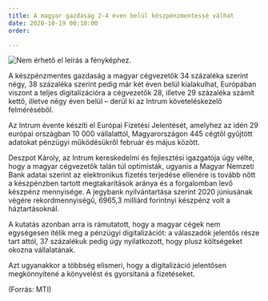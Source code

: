 ```yaml
---
title: A magyar gazdaság 2-4 éven belül készpénzmentessé válhat
date: 2020-10-19 00:10:00
order: 

---
```

![Nem érhető el leírás a fényképhez.](https://scontent-vie1-1.xx.fbcdn.net/v/t1.0-9/123543612_1079361279163376_8521175568937547449_o.jpg?_nc_cat=106&ccb=2&_nc_sid=730e14&_nc_ohc=t1Dt3JObGH4AX_iSYWX&_nc_ht=scontent-vie1-1.xx&oh=bf2acb46835391d854c7475b83a3aa34&oe=60214E49)

A készpénzmentes gazdaság a magyar cégvezetők 34 százaléka szerint négy, 38 százaléka szerint pedig már két éven belül kialakulhat, Európában viszont a teljes digitalizációra a cégvezetők 28, illetve 29 százaléka számít kettő, illetve négy éven belül – derül ki az Intrum követeléskezelő felméréséből.

Az Intrum évente készíti el Európai Fizetési Jelentését, amelyhez az idén 29 európai országban 10 000 vállalattól, Magyarországon 445 cégtől gyűjtött adatokat pénzügyi működésükről február és május között.

Deszpot Károly, az Intrum kereskedelmi és fejlesztési igazgatója úgy vélte, hogy a magyar cégvezetők talán túl optimisták, ugyanis a Magyar Nemzeti Bank adatai szerint az elektronikus fizetés terjedése ellenére is tovább nőtt a készpénzben tartott megtakarítások aránya és a forgalomban levő készpénz mennyisége. A jegybank nyilvántartása szerint 2020 júniusának végére rekordmennyiségű, 6965,3 milliárd forintnyi készpénz volt a háztartásoknál.

A kutatás azonban arra is rámutatott, hogy a magyar cégek nem egységesen ítélik meg a pénzügyi digitalizációt: a válaszadók jelentős része tart attól, 37 százalékuk pedig úgy nyilatkozott, hogy plusz költségeket okozna vállalatának.

Azt ugyanakkor a többség elismeri, hogy a digitalizáció jelentősen megkönnyítené a könyvelést és gyorsítaná a fizetéseket.

(Forrás: MTI)